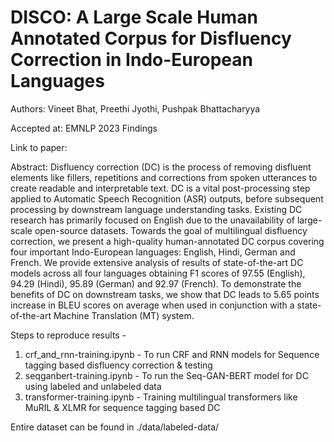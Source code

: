 # DISCO: A Large Scale Human Annotated Corpus for Disfluency Correction in Indo-European Languages

Authors: Vineet Bhat, Preethi Jyothi, Pushpak Bhattacharyya

Accepted at: EMNLP 2023 Findings

Link to paper: <Add ArXiv link>

Abstract: Disfluency correction (DC) is the process of removing disfluent elements like fillers, repetitions and corrections from spoken utterances to create readable and interpretable text. DC is a vital post-processing step applied to Automatic Speech Recognition (ASR) outputs, before subsequent processing by downstream language understanding tasks. Existing DC research has primarily focused on English due to the unavailability of large-scale open-source datasets. Towards the goal of multilingual disfluency correction, we present a high-quality human-annotated DC corpus covering four important Indo-European languages: English, Hindi, German and French. We provide extensive analysis of results of state-of-the-art DC models across all four languages obtaining F1 scores of 97.55 (English), 94.29 (Hindi), 95.89 (German) and 92.97 (French). To demonstrate the benefits of DC on downstream tasks, we show that DC leads to 5.65 points increase in BLEU scores on average when used in conjunction with a state-of-the-art Machine Translation (MT) system.

Steps to reproduce results - 

1. crf_and_rnn-training.ipynb - To run CRF and RNN models for Sequence tagging based disfluency correction & testing
2. seqganbert-training.ipynb - To run the Seq-GAN-BERT model for DC using labeled and unlabeled data
3. transformer-training.ipynb - Training multilingual transformers like MuRIL & XLMR for sequence tagging based DC

Entire dataset can be found in ./data/labeled-data/




